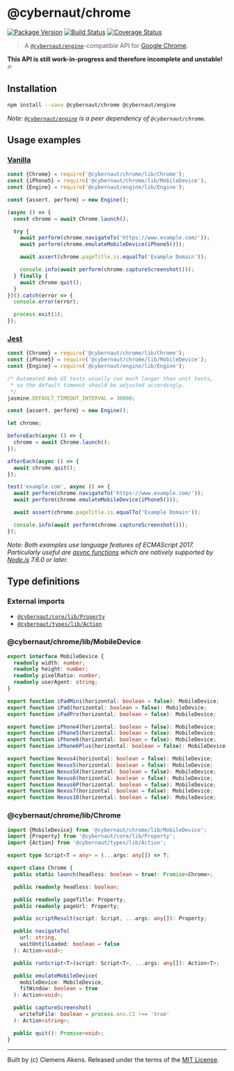 # @cybernaut/chrome

[![Package Version][badge-npm-image]][badge-npm-link]
[![Build Status][badge-travis-image]][badge-travis-link]
[![Coverage Status][badge-coveralls-image]][badge-coveralls-link]

> A [`@cybernaut/engine`][package-engine]-compatible API for [Google Chrome][external-google-chrome].

**This API is still work-in-progress and therefore incomplete and unstable!** 🔥

## Installation

```sh
npm install --save @cybernaut/chrome @cybernaut/engine
```

*Note: [`@cybernaut/engine`][package-engine] is a peer dependency of `@cybernaut/chrome`.*

## Usage examples

### [Vanilla][external-vanilla-software]

```js
const {Chrome} = require('@cybernaut/chrome/lib/Chrome');
const {iPhone5} = require('@cybernaut/chrome/lib/MobileDevice');
const {Engine} = require('@cybernaut/engine/lib/Engine');

const {assert, perform} = new Engine();

(async () => {
  const chrome = await Chrome.launch();

  try {
    await perform(chrome.navigateTo('https://www.example.com/'));
    await perform(chrome.emulateMobileDevice(iPhone5()));

    await assert(chrome.pageTitle.is.equalTo('Example Domain'));

    console.info(await perform(chrome.captureScreenshot()));
  } finally {
    await chrome.quit();
  }
})().catch(error => {
  console.error(error);

  process.exit(1);
});
```

### [Jest][external-jest]

```js
const {Chrome} = require('@cybernaut/chrome/lib/Chrome');
const {iPhone5} = require('@cybernaut/chrome/lib/MobileDevice');
const {Engine} = require('@cybernaut/engine/lib/Engine');

/* Automated Web UI tests usually run much longer than unit tests,
 * so the default timeout should be adjusted accordingly.
 */
jasmine.DEFAULT_TIMEOUT_INTERVAL = 30000;

const {assert, perform} = new Engine();

let chrome;

beforeEach(async () => {
  chrome = await Chrome.launch();
});

afterEach(async () => {
  await chrome.quit();
});

test('example.com', async () => {
  await perform(chrome.navigateTo('https://www.example.com/'));
  await perform(chrome.emulateMobileDevice(iPhone5()));

  await assert(chrome.pageTitle.is.equalTo('Example Domain'));

  console.info(await perform(chrome.captureScreenshot()));
});
```

*Note: Both examples use language features of ECMAScript 2017.
Particularly useful are [async functions][external-async-function] which are natively supported by [Node.js][external-nodejs] 7.6.0 or later.*

## Type definitions

### External imports

- [`@cybernaut/core/lib/Property`][type-definition-property]
- [`@cybernaut/types/lib/Action`][type-definition-action]

### @cybernaut/chrome/lib/MobileDevice

```ts
export interface MobileDevice {
  readonly width: number;
  readonly height: number;
  readonly pixelRatio: number;
  readonly userAgent: string;
}

export function iPadMini(horizontal: boolean = false): MobileDevice;
export function iPad(horizontal: boolean = false): MobileDevice;
export function iPadPro(horizontal: boolean = false): MobileDevice;

export function iPhone4(horizontal: boolean = false): MobileDevice;
export function iPhone5(horizontal: boolean = false): MobileDevice;
export function iPhone6(horizontal: boolean = false): MobileDevice;
export function iPhone6Plus(horizontal: boolean = false): MobileDevice;

export function Nexus4(horizontal: boolean = false): MobileDevice;
export function Nexus5(horizontal: boolean = false): MobileDevice;
export function Nexus5X(horizontal: boolean = false): MobileDevice;
export function Nexus6(horizontal: boolean = false): MobileDevice;
export function Nexus6P(horizontal: boolean = false): MobileDevice;
export function Nexus7(horizontal: boolean = false): MobileDevice;
export function Nexus10(horizontal: boolean = false): MobileDevice;
```

### @cybernaut/chrome/lib/Chrome

```ts
import {MobileDevice} from '@cybernaut/chrome/lib/MobileDevice';
import {Property} from '@cybernaut/core/lib/Property';
import {Action} from '@cybernaut/types/lib/Action';

export type Script<T = any> = (...args: any[]) => T;

export class Chrome {
  public static launch(headless: boolean = true): Promise<Chrome>;

  public readonly headless: boolean;

  public readonly pageTitle: Property;
  public readonly pageUrl: Property;

  public scriptResult(script: Script, ...args: any[]): Property;

  public navigateTo(
    url: string,
    waitUntilLoaded: boolean = false
  ): Action<void>;

  public runScript<T>(script: Script<T>, ...args: any[]): Action<T>;

  public emulateMobileDevice(
    mobileDevice: MobileDevice,
    fitWindow: boolean = true
  ): Action<void>;

  public captureScreenshot(
    writeToFile: boolean = process.env.CI !== 'true'
  ): Action<string>;

  public quit(): Promise<void>;
}
```

---
Built by (c) Clemens Akens. Released under the terms of the [MIT License][cybernaut-license].

[badge-npm-image]: https://img.shields.io/npm/v/@cybernaut/chrome.svg
[badge-npm-link]: https://www.npmjs.com/package/@cybernaut/chrome
[badge-travis-image]: https://travis-ci.org/clebert/cybernaut.svg?branch=master
[badge-travis-link]: https://travis-ci.org/clebert/cybernaut
[badge-coveralls-image]: https://coveralls.io/repos/github/clebert/cybernaut/badge.svg?branch=master
[badge-coveralls-link]: https://coveralls.io/github/clebert/cybernaut?branch=master

[cybernaut-license]: https://github.com/clebert/cybernaut/blob/master/LICENSE

[package-engine]: https://github.com/clebert/cybernaut/tree/master/@cybernaut/engine

[type-definition-action]: https://github.com/clebert/cybernaut/tree/master/@cybernaut/types#cybernauttypeslibaction
[type-definition-property]: https://github.com/clebert/cybernaut/tree/master/@cybernaut/core#cybernautcorelibproperty

[external-async-function]: https://developer.mozilla.org/en-US/docs/Web/JavaScript/Reference/Statements/async_function
[external-google-chrome]: https://www.google.com/chrome/
[external-jest]: https://facebook.github.io/jest/
[external-nodejs]: https://nodejs.org/en/
[external-vanilla-software]: https://en.wikipedia.org/wiki/Vanilla_software
